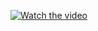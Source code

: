 [![Watch the video](https://i1.hdslb.com/bfs/archive/5af5c42569ee89597bf973111a001fb63a8bee83.png)](http://sakura.pysio.online/1.mp4)
